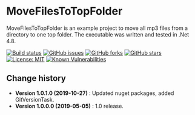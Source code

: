 MoveFilesToTopFolder
====================================

MoveFilesToTopFolder is an example project to move all mp3 files from a directory to one top folder.
The executable was written and tested in .Net 4.8.

[![Build status](https://ci.appveyor.com/api/projects/status/dwd868ofr04o4b58?svg=true)](https://ci.appveyor.com/project/SeppPenner/movefilestotopfolder)
[![GitHub issues](https://img.shields.io/github/issues/SeppPenner/MoveFilesToTopFolder.svg)](https://github.com/SeppPenner/MoveFilesToTopFolder/issues)
[![GitHub forks](https://img.shields.io/github/forks/SeppPenner/MoveFilesToTopFolder.svg)](https://github.com/SeppPenner/MoveFilesToTopFolder/network)
[![GitHub stars](https://img.shields.io/github/stars/SeppPenner/MoveFilesToTopFolder.svg)](https://github.com/SeppPenner/MoveFilesToTopFolder/stargazers)
[![License: MIT](https://img.shields.io/badge/License-MIT-blue.svg)](https://raw.githubusercontent.com/SeppPenner/MoveFilesToTopFolder/master/License.txt)
[![Known Vulnerabilities](https://snyk.io/test/github/SeppPenner/MoveFilesToTopFolder/badge.svg)](https://snyk.io/test/github/SeppPenner/MoveFilesToTopFolder)


Change history
--------------

* **Version 1.0.1.0 (2019-10-27)** : Updated nuget packages, added GitVersionTask.
* **Version 1.0.0.0 (2019-05-05)** : 1.0 release.
